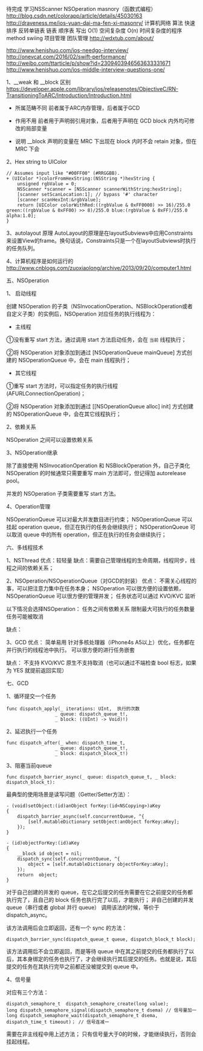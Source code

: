 待完成
学习NSScanner
NSOperation
masnory（函数式编程）
http://blog.csdn.net/colorapp/article/details/45030163
http://draveness.me/ios-yuan-dai-ma-fen-xi-masonry/
计算机网络
算法 快速排序 反转单链表 链表 顺序表 写出 O(1) 空间复杂度 O(n) 时间复杂度的程序
method swiing
项目管理 
团队管理
http://wdxtub.com/about/

http://www.henishuo.com/ios-needgo-interview/
http://onevcat.com/2016/02/swift-performance/
http://weibo.com/ttarticle/p/show?id=2309403946563633331671
http://www.henishuo.com/ios-middle-interview-questions-one/

1、__weak 和 __block 区别
https://developer.apple.com/library/ios/releasenotes/ObjectiveC/RN-TransitioningToARC/Introduction/Introduction.html
* 所属范畴不同
前者属于ARC内存管理，后者属于GCD

* 作用不用
前者用于声明弱引用对象，后者用于声明在 GCD block 内外均可修改的局部变量

* 说明
__block 声明的变量在 MRC 下出现在 block 内时不会 retain 对象，但在 MRC 下会

2、Hex string to UIColor

```
// Assumes input like "#00FF00" (#RRGGBB).
+ (UIColor *)colorFromHexString:(NSString *)hexString {
    unsigned rgbValue = 0;
    NSScanner *scanner = [NSScanner scannerWithString:hexString];
    [scanner setScanLocation:1]; // bypass '#' character
    [scanner scanHexInt:&rgbValue];
    return [UIColor colorWithRed:((rgbValue & 0xFF0000) >> 16)/255.0 green:((rgbValue & 0xFF00) >> 8)/255.0 blue:(rgbValue & 0xFF)/255.0 alpha:1.0];
}
```

3、autolayout 原理
AutoLayout的原理是在layoutSubviews中应用Constraints来设置View的frame。换句话说，Constraints只是一个在layoutSubviews时执行的任务队列。

4、计算机程序是如何运行的
http://www.cnblogs.com/zuoxiaolong/archive/2013/09/20/computer1.html

五、NSOperation

1、 启动线程

创建 NSOperation 的子类（NSInvocationOperation、NSBlockOperation或者自定义子类）的实例后，NSOperation 对应任务的执行线程为：

* 主线程
 
①没有重写 start 方法，通过调用 start 方法启动任务，会在 `当前` 线程执行；

②将 NSOperation 对象添加到通过 [NSOperationQueue mainQueue] 方式创建的 NSOperationQueue 中，会在 main 线程执行；

* 其它线程

①重写 start 方法时，可以指定任务的执行线程(AFURLConnectionOperation)；

②将 NSOperation 对象添加到通过 [[NSOperationQueue alloc] init] 方式创建的 NSOperationQueue 中，会在其它线程执行；

2、依赖关系

NSOperation 之间可以设置依赖关系

3、NSOperation继承

除了直接使用 NSInvocationOperation 和 NSBlockOperation 外，自己子类化 NSOperation 的时候通常只需要重写 main 方法即可，但记得加 autorelease pool。

并发的 NSOperation 子类需要重写 start 方法。

4、Operation管理

NSOperationQueue 可以对最大并发数目进行约束；
NSOperationQueue 可以挂起 operation queue，但正在执行的任务会继续执行；
NSOperationQueue 可以取消 queue 中的所有 operation，但正在执行的任务会继续执行；

六、多线程技术

1、NSThread
优点：较轻量
缺点：需要自己管理线程的生命周期，线程同步，线程之间的依赖关系；

2、NSOperation/NSOperationQueue（对GCD的封装）
优点：
不需关心线程的事，可以把注意力集中在任务本身；
NSOperation 可以很方便的设置依赖，NSOperationQueue 可以很方便的管理并发；
任务状态可以通过 KVO/KVC 监听

以下情况会选择NSOperation：
任务之间有依赖关系
限制最大可执行的任务数量
任务可能被取消

缺点：

3、GCD
优点：
简单易用
针对多核处理器（iPhone4s A5以上）优化，任务都在并行执行的线程池中执行。
可以很方便的进行任务嵌套

缺点：
不支持 KVO/KVC
原生不支持取消（也可以通过不端检查 bool 标志，如果为 YES 就提前返回实现）

七、GCD

1、循环提交一个任务

```
func dispatch_apply(_ iterations: UInt,  执行的次数
                  _ queue: dispatch_queue_t!,  
                  _ block: ((UInt) -> Void)!)  
```

2、延迟执行一个任务

```
func dispatch_after(_ when: dispatch_time_t,  
                  _ queue: dispatch_queue_t!,  
                  _ block: dispatch_block_t!) 
```

3、阻塞当前queue

```
func dispatch_barrier_async(_ queue: dispatch_queue_t, _ block: dispatch_block_t):
```

最典型的使用场景是读写问题（Getter/Setter方法）：

```
- (void)setObject:(id)anObject forKey:(id<NSCopying>)aKey
{
    dispatch_barrier_async(self.concurrentQueue, ^{
        [self.mutableDictionary setObject:anObject forKey:aKey];
    });
}

- (id)objectForKey:(id)aKey
{
    __block id object = nil;
    dispatch_sync(self.concurrentQueue, ^{
        object = [self.mutableDictionary objectForKey:aKey];
    });
    return  object;
}
```

对于自己创建的并发的 queue，在它之后提交的任务需要在它之前提交的任务都执行完了，且自己的 block 任务也执行完了以后，才能执行；
非自己创建的并发 queue（串行或者 global 并行 queue） 调用该法的时候，等价于  dispatch_async。

该方法调用后会立即返回，还有一个 sync 的方法：

```
dispatch_barrier_sync(dispatch_queue_t queue, dispatch_block_t block);
```

该方法调用后不会立即返回，而是等待 queue 中在其之前提交的任务都执行了以后，其本身绑定的任务也执行了，才会继续执行其后提交的任务。也就是说，其后提交的任务在其执行完毕之前都还没被提交到 queue 中。

4、信号量

对应有三个方法：

```
dispatch_semaphore_t  dispatch_semaphore_create(long value);
long dispatch_semaphore_signal(dispatch_semaphore_t dsema) // 信号量加一
long dispatch_semaphore_wait(dispatch_semaphore_t dsema, dispatch_time_t timeout)； // 信号连减一
```
需要在非主线程中用上述方法；
只有信号量大于0的时候，才能继续执行，否则会挂起线程。





